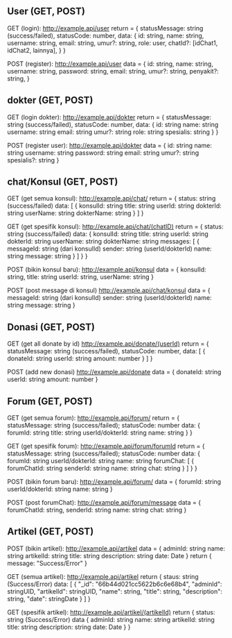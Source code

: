 ## User (GET, POST)
GET (login): http://example.api/user
    return = {
        statusMessage: string (success/failed),
        statusCode: number,
        data: {
            id: string,
            name: string,
            username: string,
            email: string,
            umur?: string,
            role: user,
            chatId?: [idChat1, idChat2, lainnya],
        }
    }

POST (register): http://example.api/user
    data = {
        id: string,
        name: string,
        username: string,
        password: string,
        email: string,
        umur?: string,
        penyakit?: string,
    }


## dokter (GET, POST)
GET (login dokter): http://example.api/dokter
    return = {
        statusMessage: string (success/failed),
        statusCode: number,
        data: {
            id: string
            name: string
            username: string
            email: string
            umur?: string
            role: string
            spesialis: string
        }
    }

POST (register user): http://example.api/dokter
    data = {
        id: string
        name: string
        username: string
        password: string
        email: string
        umur?: string
        spesialis?: string
    }


## chat/Konsul (GET, POST) 
GET (get semua konsul): http://example.api/chat/
    return = {
        status: string (success/failed)
        data: [
            {
                konsulId: string
                title: string
                userId: string
                dokterId: string
                userName: string
                dokterName: string
            }
        ]
    }

GET (get spesifik konsul): http://example.api/chat/(chatID)
    return = {
        status: string (success/failed)
        data: {
            konsulId: string
            title: string
            userId: string
            dokterId: string
            userName: string
            dokterName: string
            messages: [
                    {            
                        messageId: string (dari konsulId)
                        sender: string (userId/dokterId)
                        name: string
                        message: string
                    }
                ]
        }
    }


POST (bikin konsul baru): http://example.api/konsul
    data = {
        konsulId: string,
        title: string
        userId: string,
        userName: string
    }

POST (post message di konsul) http://example.api/chat/konsul
    data = {
        messageId: string (dari konsulId)
        sender: string (userId/dokterId)
        name: string
        message: string
    }
    



## Donasi (GET, POST)
GET (get all donate by id) http://example.api/donate/(userId)
    return = {
        statusMessage: string (success/failed),
        statusCode: number,
        data: [
            {
                donateId: string
                userId: string
                amount: number
            }
        ]
    }

POST (add new donasi) http://example.api/donate
    data = {
        donateId: string
        userId: string
        amount: number
    }


## Forum (GET, POST)
GET (get semua forum): http://example.api/forum/
    return = {
            statusMessage: string (success/failed);
            statusCode: number
            data: {
                forumId: string
                title: string
                userId/dokterId: string
                name: string
            }
    }
    
GET (get spesifik forum): http://example.api/forum/forumId
    return = {
        statusMessage: string (success/failed);
        statusCode: number
        data: {
            forumId: string
            userId/dokterId: string
            name: string
            forumChat: [
                {
                    forumChatId: string
                    senderId: string
                    name: string
                    chat: string
                }
            ]
        }
    }

POST (bikin forum baru): http://example.api/forum/
    data = {
        forumId: string
        userId/dokterId: string
        name: string
    }

POST (post forumChat): http://example.api/forum/message
    data = {
        forumChatId: string,
        senderId: string
        name: string
        chat: string
    }

## Artikel (GET, POST)
POST (bikin artikel): http://example.api/artikel
    data = {
        adminId: string
        name: string
        artikelId: string
        title: string
        description: string
        date: Date
    }
    return {
        message: "Success/Error"
    }

GET (semua artikel): http://example.api/artikel
    return {
        staus: string (Success/Error)
        data: [
                {
                    "_id": "66b44d021cc5622b6c6e68b4",
                    "adminId": stringUID,
                    "artikelId": stringUID,
                    "name": string,
                    "title": string,
                    "description": string,
                    "date": stringDate
                }
        ]
    }

GET (spesifik artikel): http://example.api/artikel/(artikelId)
    return {
        status: string (Success/Error)
        data {
            adminId: string
            name: string
            artikelId: string
            title: string
            description: string
            date: Date
        }
    }
